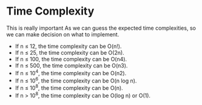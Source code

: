 # Time Complexity

This is really important As we can guess the expected time complexities,
so we can make decision on what to implement.

-   If n ≤ 12, the time complexity can be O(n!).
-   If n ≤ 25, the time complexity can be O(2n).
-   If n ≤ 100, the time complexity can be O(n4).
-   If n ≤ 500, the time complexity can be O(n3).
-   If n ≤ 10<sup>4</sup>, the time complexity can be O(n2).
-   If n ≤ 10<sup>6</sup>, the time complexity can be O(n log n).
-   If n ≤ 10<sup>8</sup>, the time complexity can be O(n).
-   If n > 10<sup>8</sup>, the time complexity can be O(log n) or O(1).
